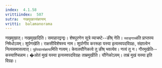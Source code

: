 ```yaml
---
index:  4.1.58
vrittiindex:  507
sutra:  नखमुखात्संज्ञायाम्
vritti:  balamanorama 
---
```


नखमुखात्। नखमुखादिति। समाहारद्वन्द्वः। शेषपूरणेन सूत्रे व्याचष्टे--ङीष् नेति। `स्वाङ्गाच्चे`ति प्राप्तस्य निषेधोऽयम्। शूर्पणखेति। राक्षसीविशेषस्य नाम। शूर्पाणीव कररूहा यस्या इत्यस्वपदविग्रहः, संज्ञात्वेन नित्यसमासत्वात्। `पूर्वपदात्संज्ञाया`मिति णत्वम्। केवलयौगिकत्वे तु ङीष् भवत्येव। णत्वं तु न। गौरमुखेति--कस्याश्चिन्नाम। �ओतं मुखं यस्या इत्यस्वपदविग्रहः ताम्रमुखीति। यौगिकोऽयम्। ताम्रं मुखं यस्या इति विग्रहः।

